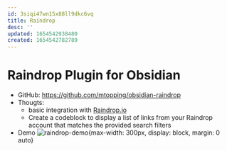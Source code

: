 ```yaml
---
id: 3siqi47wn15x88ll9dkc6vq
title: Raindrop
desc: ''
updated: 1654542938480
created: 1654542782789
---
```

# Raindrop Plugin for Obsidian

- GitHub: https://github.com/mtopping/obsidian-raindrop
- Thougts:
    - basic integration with [Raindrop.io](https://raindrop.io/)
    - Create a codeblock to display a list of links from your Raindrop account that matches the provided search filters
- Demo ![raindrop-demo](https://raw.githubusercontent.com/mtopping/obsidian-raindrop/main/_images/obsidian-raindrop-list-view.png){max-width: 300px, display: block, margin: 0 auto}